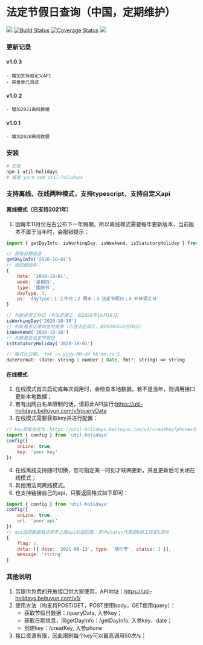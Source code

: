 # 法定节假日查询（中国，定期维护）
![](https://img.shields.io/badge/Language-TypeScript-orange.svg)
[![Build Status](https://travis-ci.com/oak-c/util-holidays.svg?branch=main)](https://travis-ci.com/oak-c/util-holidays)
[![Coverage Status](https://coveralls.io/repos/github/oak-c/util-holidays/badge.svg)](https://coveralls.io/github/oak-c/util-holidays)
[![](https://img.shields.io/npm/v/util-holidays.svg)](https://www.npmjs.com/package/util-holidays)

### 更新记录
#### v1.0.3
    - 增加支持自定义API
    - 完善单元测试
#### v1.0.2
    - 增加2021离线数据
#### v1.0.1
    - 增加2020离线数据

### 安装
```bash
# 安装
npm i util-holidays
# 或者 yarn add util-holidays
```

### 支持离线、在线两种模式，支持typescript，支持自定义api
#### 离线模式（已支持2021年）
1. 因每年11月份左右公布下一年假期，所以离线模式需要每年更新版本，当前版本不属于当年时，会报错提示；
```javascript
import { getDayInfo, isWorkingDay, isWeekend, isStatutoryHoliday } from 'util-holidays'

// 获取日期信息
getDayInfo('2020-10-01')
// 返回值结构：
{
    date: '2020-10-01',
    week: '星期四',
    type: '国庆节',
    dayType: 3,
    ps: 'dayType：1-工作日；2-周末；3-法定节假日；4-补休调工日'
}

// 判断是否工作日（含法定调工，如2020年10月10日）
isWorkingDay('2020-10-10')
// 判断是否正常休息的周末（不含法定调工，如2020年10月10日）
isWeekend('2020-10-10')
// 判断是否法定节假日
isStatutoryHoliday('2020-10-01')

// 格式化日期， fmt -> yyyy-MM-dd hh:mm:ss:S
dateFormat: (date: string | number | Date, fmt?: string) => string
```

#### 在线模式
1. 在线模式首次启动或每次调用时，会检查本地数据，若不是当年，则调用接口更新本地数据；
2. 若有出网白名单限制的话，请将此API放行:https://util-holidays.beituyun.com/v1/queryData
3. 在线模式需要获取key并进行配置：
```javascript
// key获取方式为：https://util-holidays.beituyun.com/v1/creatKey?phone=你的手机号
import { config } from 'util-holidays'
config({
    onLine: true,
    key: 'your key'
})
```
4. 在线离线支持随时切换，您可指定某一时刻才联网更新，并且更新后可关闭在线模式；
5. 其他用法同离线模式。
6. 也支持链接自己的api，只要返回格式如下即可：
```javascript
import { config } from 'util-holidays'
config({
    onLine: true,
    url: 'your api'
})
// api返回数据格式参考上面api的返回值：其中status代表是0调工还是1调休
{
    flag: 1,
    data: [{ date: '2021-06-13', type: '端午节', status: 1 }],
    message: 'string'
}
```

### 其他说明
1. 另提供免费的开放接口供大家使用，API地址：https://util-holidays.beituyun.com/v1/
2. 使用方法（均支持POST/GET，POST使用body，GET使用query）：
    - 获取节假日数据：/queryData, 入参key；
    - 获取日期信息，同getDayInfo：/getDayInfo, 入参key、date；
    - 创建key：/creatKey, 入参phone
3. 接口资源有限，因此限制每个key可以最高调用50次/s；